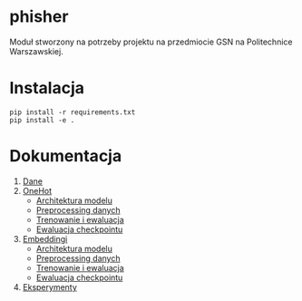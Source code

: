 
# phisher

Moduł stworzony na potrzeby projektu na przedmiocie GSN na Politechnice Warszawskiej.


# Instalacja
```
pip install -r requirements.txt
pip install -e .
```

# Dokumentacja
1. [Dane](docs/dane.md)
2. [OneHot](docs/onehot.md)
    - [Architektura modelu](docs/onehot.md#architektura-modelu)
    - [Preprocessing danych](docs/onehot.md#preprocessing-danych)
    - [Trenowanie i ewaluacja](docs/onehot.md#trenowanie-i-ewaluacja)
    - [Ewaluacja checkpointu](docs/onehot.md#ewaluacja-checkpointu)
3. [Embeddingi](docs/embeddings.md)
    - [Architektura modelu](docs/embeddings.md#architektura-modelu)
    - [Preprocessing danych](docs/embeddings.md#preprocessing-danych)
    - [Trenowanie i ewaluacja](docs/embeddings.md#trenowanie-i-ewaluacja)
    - [Ewaluacja checkpointu](docs/embeddings.md#ewaluacja-checkpointu)
4. [Eksperymenty](docs/experiments.md)